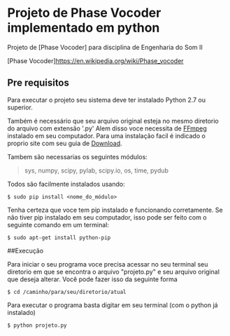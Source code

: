 # Projeto de Phase Vocoder implementado em python

Projeto de [Phase Vocoder] para disciplina de Engenharia do Som II

[Phase Vocoder]https://en.wikipedia.org/wiki/Phase_vocoder

## Pre requisitos

Para executar o projeto seu sistema deve ter instalado Python 2.7 ou superior.

Também é necessário que seu arquivo original esteja no mesmo diretorio do arquivo com extensão '.py'
Alem disso voce necessita de [FFmpeg] instalado em seu computador.
Para uma instalação facil é indicado o proprio site com seu guia de [Download].

[FFmpeg]: https://ffmpeg.org/
[Download]: https://ffmpeg.org/download.html#get-sources

Tambem são necessarias os seguintes módulos:

>sys, numpy, scipy, pylab, scipy.io, os, time, pydub

Todos são facilmente instalados usando:

	
	$ sudo pip install <nome_do_módulo>

Tenha certeza que voce tem pip instalado e funcionando corretamente. Se não tiver pip instalado em seu computador, isso pode ser feito com o seguinte comando em um terminal:


	$ sudo apt-get install python-pip

##Execução

Para iniciar o seu programa voce precisa acessar no seu terminal seu diretorio em que se encontra o arquivo "projeto.py" e seu arquivo original que deseja alterar. Você pode fazer isso da seguinte forma



	$ cd /caminho/para/seu/diretorio/atual

Para executar o programa basta digitar em seu terminal (com o python já instalado)



	$ python projeto.py
